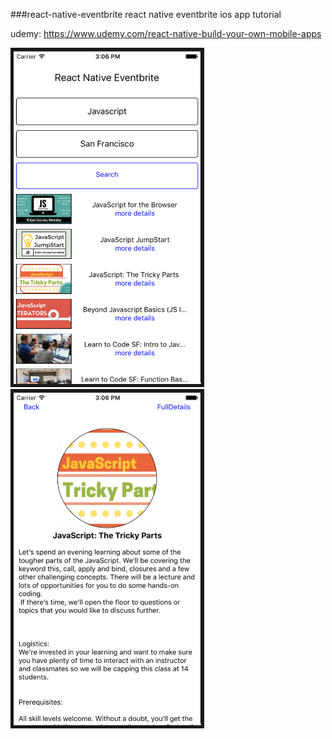 ###react-native-eventbrite
react native eventbrite ios app tutorial

udemy:
https://www.udemy.com/react-native-build-your-own-mobile-apps

<img src="./readmeAssets/RNEventbrite-main.png" alt="RNEventbrite-main" border="5" width="300">

<img src="./readmeAssets/RNEventbrite-detail.png" alt="RNEventbrite-detail" border="5" width="300">
